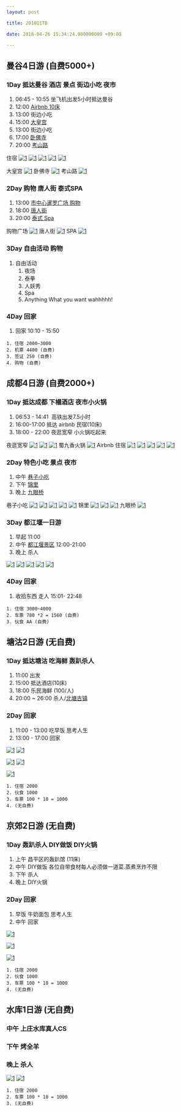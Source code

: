```yaml
---
layout: post

title: 2018Q1TB

date: 2018-04-26 15:34:24.000000000 +09:00

---
```


## 曼谷4日游 (自费5000+)

### 1Day 抵达曼谷 酒店 景点 街边小吃 夜市  

1. 06:45 - 10:55 坐飞机出发5小时抵达曼谷
2. 12:00 [Airbnb 10床](https://zh.airbnb.com/rooms/253223?location=%E6%9B%BC%E8%B0%B7&adults=10&children=0&infants=0&guests=10&check_in=2018-04-13&check_out=2018-04-16&s=dZIrEqn8) 
3. 13:00 街边小吃
4. 15:00 [大皇宫](http://www.mafengwo.cn/poi/14375.html)
5. 13:00 街边小吃
6. 17:00 [卧佛寺](http://www.mafengwo.cn/poi/14637.html)
7. 20:00 [考山路](http://www.mafengwo.cn/poi/6017946.html)

住宿
[![1](/assets/2018tb/WX20180325-214428@2x.png)](https://zh.airbnb.com/rooms/253223?location=%E6%9B%BC%E8%B0%B7&adults=10&children=0&infants=0&guests=10&check_in=2018-04-13&check_out=2018-04-16&s=dZIrEqn8)
[![1](/assets/2018tb/WX20180325-214408@2x.png)](https://zh.airbnb.com/rooms/253223?location=%E6%9B%BC%E8%B0%B7&adults=10&children=0&infants=0&guests=10&check_in=2018-04-13&check_out=2018-04-16&s=dZIrEqn8)
[![1](/assets/2018tb/WX20180325-214518@2x.png)](https://zh.airbnb.com/rooms/253223?location=%E6%9B%BC%E8%B0%B7&adults=10&children=0&infants=0&guests=10&check_in=2018-04-13&check_out=2018-04-16&s=dZIrEqn8)
[![1](/assets/2018tb/WX20180325-214447@2x.png)](https://zh.airbnb.com/rooms/253223?location=%E6%9B%BC%E8%B0%B7&adults=10&children=0&infants=0&guests=10&check_in=2018-04-13&check_out=2018-04-16&s=dZIrEqn8)
[![1](/assets/2018tb/WX20180325-214502@2x.png)](https://zh.airbnb.com/rooms/253223?location=%E6%9B%BC%E8%B0%B7&adults=10&children=0&infants=0&guests=10&check_in=2018-04-13&check_out=2018-04-16&s=dZIrEqn8)

大皇宫
[![1](/assets/2018tb/WX20180325-215819@2x.png)](http://www.mafengwo.cn/poi/14375.html)
卧佛寺
[![1](/assets/2018tb/WX20180325-220106@2x.png)](http://www.mafengwo.cn/poi/14637.html)
考山路
[![1](/assets/2018tb/WX20180325-220008@2x.png)](http://www.mafengwo.cn/poi/6017946.html)




### 2Day 购物 唐人街 泰式SPA

1. 13:00 [市中心暹罗广场 购物](http://www.mafengwo.cn/poi/88889.html)
2. 18:00 [唐人街](http://www.mafengwo.cn/poi/14609.html)
3. 20:00 [泰式 Spa](http://www.mafengwo.cn/poi/6025430.html)

购物广场
[![1](/assets/2018tb/WX20180325-220707@2x.png)](http://www.mafengwo.cn/poi/88889.html)
唐人街
[![1](/assets/2018tb/WX20180325-220641@2x.png)](http://www.mafengwo.cn/poi/14609.html)
SPA
[![1](/assets/2018tb/WX20180325-220631@2x.png)](http://www.mafengwo.cn/poi/6025430.html)


### 3Day 自由活动 购物

1. 自由活动
	1. 夜场 
	2. 泰拳 
	3. 人妖秀
	4. Spa
	5. Anything What you want wahhhhh!

### 4Day 回家

1. 回家 10:10 -  15:50

```
1. 住宿 2000~3000
2. 机票 4400 (自费)
3. 签证 250 (自费)
4. 购物 (自费)
```

## 成都4日游 (自费2000+)

### 1Day 抵达成都 下榻酒店 夜市小火锅

1. 06:53 - 14:41  高铁出发7.5小时
2. 16:00-17:00 抵达 airbnb 民宿(10床) 
3. 18:00 - 22:00 夜逛宽窄 小火锅吃起来 

夜逛宽窄
[![1](/assets/2018tb/WX20180325-180800@2x.png)](http://www.mafengwo.cn/poi/87950.html)
[![1](/assets/2018tb/WX20180325-180837@2x.png)](http://www.mafengwo.cn/poi/87950.html)
[![1](/assets/2018tb/WX20180325-180906@2x.png)](http://www.mafengwo.cn/poi/87950.html)
蜀九香火锅
[![1](/assets/2018tb/WX20180325-180945@2x.png)](http://www.mafengwo.cn/photo/poi/21212.html)
Airbnb 住宿
[![1](/assets/2018tb/WX20180326-144005@2x.png)](https://zh.airbnb.com/rooms/14704226?location=中国四川省成都市&adults=10&children=0&infants=0&guests=10&check_in=2018-04-13&check_out=2018-04-16)
[![1](/assets/2018tb/WX20180326-144024@2x.png)](https://zh.airbnb.com/rooms/14704226?location=中国四川省成都市&adults=10&children=0&infants=0&guests=10&check_in=2018-04-13&check_out=2018-04-16)
[![1](/assets/2018tb/WX20180326-144043@2x.png)](https://zh.airbnb.com/rooms/14704226?location=中国四川省成都市&adults=10&children=0&infants=0&guests=10&check_in=2018-04-13&check_out=2018-04-16)
[![1](/assets/2018tb/WX20180326-144104@2x.png)](https://zh.airbnb.com/rooms/14704226?location=中国四川省成都市&adults=10&children=0&infants=0&guests=10&check_in=2018-04-13&check_out=2018-04-16)
[![1](/assets/2018tb/WX20180326-144516@2x.png)](https://zh.airbnb.com/rooms/14704226?location=中国四川省成都市&adults=10&children=0&infants=0&guests=10&check_in=2018-04-13&check_out=2018-04-16)

### 2Day 特色小吃 景点 夜市

1. 中午 [巷子小吃](http://www.dianping.com/shop/2417725)
2. 下午 [锦里](http://www.mafengwo.cn/poi/1242.html)
3. 晚上 [九眼桥](http://www.mafengwo.cn/poi/7795.html) 

巷子小吃
[![1](/assets/2018tb/WX20180325-202454@2x.png)](http://www.dianping.com/shop/2417725)
[![1](/assets/2018tb/WX20180325-202523@2x.png)](http://www.dianping.com/shop/2417725)
[![1](/assets/2018tb/WX20180325-203633@2x.png)](http://www.dianping.com/shop/2417725)
[![1](/assets/2018tb/WX20180325-203648@2x.png)](http://www.dianping.com/shop/2417725)
[![1](/assets/2018tb/WX20180325-203713@2x.png)](http://www.dianping.com/shop/2417725)
锦里
[![1](/assets/2018tb/WX20180325-211515@2x.png)](http://www.mafengwo.cn/poi/1242.html)
[![1](/assets/2018tb/WX20180325-211550@2x.png)](http://www.mafengwo.cn/poi/1242.html)
[![1](/assets/2018tb/WX20180325-211617@2x.png)](http://www.mafengwo.cn/poi/1242.html)
九眼桥
[![1](/assets/2018tb/WX20180325-211752@2x.png)](http://www.mafengwo.cn/poi/7795.html)


### 3Day 都江堰一日游

1. 早起 11:00 
2. 中午 [都江堰景区](http://www.mafengwo.cn/poi/13732.html) 12:00-21:00
3. 晚上 杀人

[![1](/assets/2018tb/WX20180325-212527@2x.png)](http://www.mafengwo.cn/poi/13732.html)
[![1](/assets/2018tb/WX20180325-212320@2x.png)](http://www.mafengwo.cn/poi/13732.html)
[![1](/assets/2018tb/WX20180325-212344@2x.png)](http://www.mafengwo.cn/poi/13732.html)
[![1](/assets/2018tb/WX20180325-212358@2x.png)](http://www.mafengwo.cn/poi/13732.html)
[![1](/assets/2018tb/WX20180325-212415@2x.png)](http://www.mafengwo.cn/poi/13732.html)

### 4Day 回家

1. 收拾东西 走人 15:01- 22:48 


```
1. 住宿 3000~4000 
2. 车票 780 *2 = 1560 (自费)
3. 伙食 AA (自费)
```

## 塘沽2日游 (无自费)

### 1Day 抵达塘沽 吃海鲜 轰趴杀人

1. 11:00 出发
2. 15:00 抵达酒店(10床)
3. 18:00 乐民海鲜 (100/人)
4. 20:00 ~ 26:00 杀人/[北塘古镇]((http://www.dianping.com/shop/5385640))

### 2Day 回家

1. 11:00 - 13:00 吃早饭 思考人生
2. 13:00 - 17:00 回家

[![1](/assets/2018tb/WX20180325-175625@2x.png)](http://www.dianping.com/shop/3023836)
[![1](/assets/2018tb/WX20180325-175737@2x.png)](http://www.dianping.com/shop/3023836)

[![1](/assets/2018tb/WX20180325-175917@2x.png)](https://zh.airbnb.com/rooms/21655915?location=%E4%B8%AD%E5%9B%BD%E5%A4%A9%E6%B4%A5%E5%B8%82&adults=10&check_in=2018-04-13&check_out=2018-04-15&s=qzMpI-HS)
[![1](/assets/2018tb/WX20180325-175933@2x.png)](https://zh.airbnb.com/rooms/21655915?location=%E4%B8%AD%E5%9B%BD%E5%A4%A9%E6%B4%A5%E5%B8%82&adults=10&check_in=2018-04-13&check_out=2018-04-15&s=qzMpI-HS)

[![1](/assets/2018tb/WX20180325-180345@2x.png)](http://www.dianping.com/shop/5385640)

```
1. 住宿 2000 
2. 伙食 1000
3. 车票 100 * 10 = 1000
4. (无自费)
```


## 京郊2日游 (无自费)

### 1Day 轰趴杀人 DIY做饭  DIY火锅

1. 上午 昌平区的轰趴馆 (11床)
2. 中午 DIY做饭 各位自带食材每人必须做一道菜.蒸煮烹炸不限
3. 下午 杀人
4. 晚上 DIY火锅 

### 2Day 回家

1. 早饭 牛奶面包 思考人生
2. 中午 回家


[![1](/assets/2018tb/WX20180325-174101@2x.png)](https://zh.airbnb.com/rooms/13822044?location=%E5%8C%97%E4%BA%AC%2C%20%E4%B8%AD%E5%9B%BD&adults=10&check_in=2018-04-13&check_out=2018-04-14&s=ksoZx8rD)

[![1](/assets/2018tb/WX20180325-174620@2x.png)](https://zh.airbnb.com/rooms/13822044?location=%E5%8C%97%E4%BA%AC%2C%20%E4%B8%AD%E5%9B%BD&adults=10&check_in=2018-04-13&check_out=2018-04-14&s=ksoZx8rD)

[![1](/assets/2018tb/WX20180325-174709@2x.png)](https://zh.airbnb.com/rooms/13822044?location=%E5%8C%97%E4%BA%AC%2C%20%E4%B8%AD%E5%9B%BD&adults=10&check_in=2018-04-13&check_out=2018-04-14&s=ksoZx8rD)


```
1. 住宿 2000 
2. 伙食 1000
3. 车票 100 * 10 = 1000
4. (无自费)
```

## 水库1日游 (无自费)

### 中午 上庄水库真人CS 
### 下午 烤全羊
### 晚上 杀人

[![1](/assets/2018tb/73740db9cb28166b64af1d7671f92a90204944.jpg)](http://www.dianping.com/shop/67519300)
[![1](/assets/2018tb/CcEOENb8pN0H7R2KiMcHt8Gfvs02I_5IxKdPsQ0o8Ee1oo9IaTilO-QeTxH8qvI8TYGVDmosZWTLal1WbWRW3A.jpg)](http://t.dianping.com/deal/21300297)

```
1. 住宿 2000 
2. 车票 100 * 10 = 1000
3. (无自费)
```

